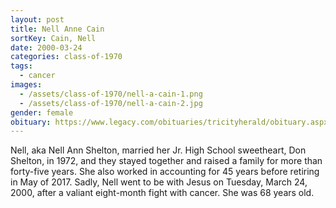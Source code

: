 ```yaml
---
layout: post
title: Nell Anne Cain
sortKey: Cain, Nell
date: 2000-03-24
categories: class-of-1970
tags:
  - cancer
images:
  - /assets/class-of-1970/nell-a-cain-1.png
  - /assets/class-of-1970/nell-a-cain-2.jpg
gender: female
obituary: https://www.legacy.com/obituaries/tricityherald/obituary.aspx?n=nell-anne-shelton&pid=195875808
---
```

Nell, aka Nell Ann Shelton, married her Jr. High School sweetheart, Don Shelton, in 1972, and they stayed together and raised a family for more than forty-five years. She also worked in accounting for 45 years before retiring in May of 2017. Sadly, Nell went to be with Jesus on Tuesday, March 24, 2000, after a valiant eight-month fight with cancer. She was 68 years old.
